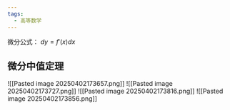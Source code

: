 ```yaml
---
tags:
  - 高等数学
---
```

微分公式： $dy=f'(x)dx$

##  微分中值定理
![[Pasted image 20250402173657.png]]
![[Pasted image 20250402173727.png]]
![[Pasted image 20250402173816.png]]
![[Pasted image 20250402173856.png]]

